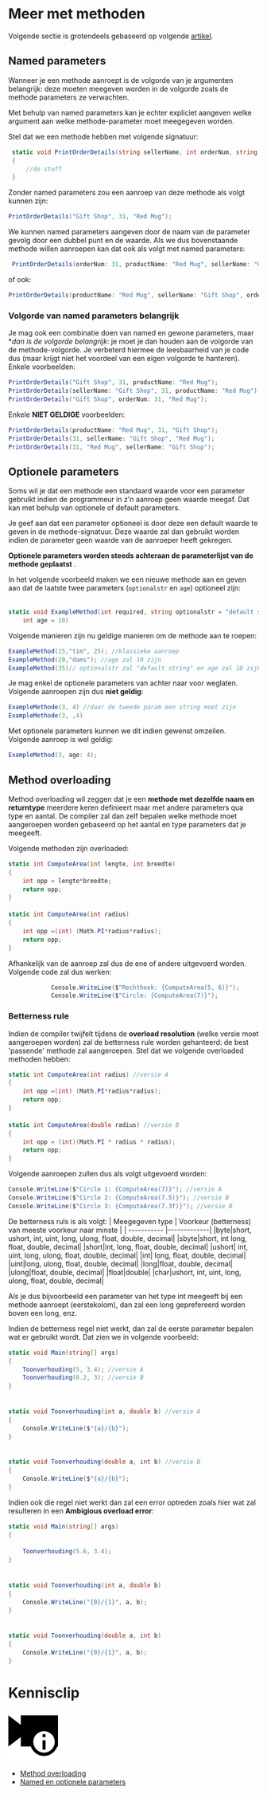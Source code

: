 # Meer met methoden
Volgende sectie is grotendeels gebaseerd op volgende [artikel](https://docs.microsoft.com/en-us/dotnet/csharp/programming-guide/classes-and-structs/named-and-optional-arguments).

## Named parameters
Wanneer je een methode aanroept is de volgorde van je argumenten belangrijk: deze moeten meegeven worden in de volgorde zoals de methode parameters ze verwachten.

Met behulp van named parameters kan je echter expliciet aangeven welke argument aan welke methode-parameter moet meegegeven worden. 

Stel dat we een methode hebben met volgende signatuur:
```csharp
 static void PrintOrderDetails(string sellerName, int orderNum, string productName)
 {
     //do stuff
 }
```

Zonder named parameters zou een aanroep van deze methode als volgt kunnen zijn:
```csharp
PrintOrderDetails("Gift Shop", 31, "Red Mug");
```

We kunnen named parameters aangeven door de naam van de parameter gevolg door een dubbel punt en de waarde. Als we dus bovenstaande methode willen aanroepen kan dat ook als volgt met named parameters:

```csharp
 PrintOrderDetails(orderNum: 31, productName: "Red Mug", sellerName: "Gift Shop");
 ```
 of ook:

 ```csharp
 PrintOrderDetails(productName: "Red Mug", sellerName: "Gift Shop", orderNum: 31);
 ```

### Volgorde van named parameters belangrijk
Je mag ook een combinatie doen van named en gewone parameters, maar **dan is de volgorde belangrijk*: je moet je dan houden aan de volgorde van de methode-volgorde. Je verbeterd hiermee de leesbaarheid van je code dus (maar krijgt niet het voordeel van een eigen volgorde te hanteren).
Enkele voorbeelden:
```csharp
PrintOrderDetails("Gift Shop", 31, productName: "Red Mug");
PrintOrderDetails(sellerName: "Gift Shop", 31, productName: "Red Mug");    // C# 7.2 onwards
PrintOrderDetails("Gift Shop", orderNum: 31, "Red Mug");    
```

Enkele **NIET GELDIGE** voorbeelden:
```csharp
PrintOrderDetails(productName: "Red Mug", 31, "Gift Shop");
PrintOrderDetails(31, sellerName: "Gift Shop", "Red Mug");
PrintOrderDetails(31, "Red Mug", sellerName: "Gift Shop");
```

## Optionele parameters
Soms wil je dat een methode een standaard waarde voor een parameter gebruikt indien de programmeur in z'n aanroep geen waarde meegaf. Dat kan met behulp van optionele of default parameters.

Je geef aan dat een parameter optioneel is door deze een default waarde te geven in de methode-signatuur. Deze waarde zal dan gebruikt worden indien de parameter geen waarde van de aanroeper heeft gekregen.

**Optionele parameters worden steeds achteraan de parameterlijst van de methode geplaatst** .

In het volgende voorbeeld maken we een nieuwe methode aan en geven aan dat de laatste twee parameters (``optionalstr`` en ``age``) optioneel zijn:
```csharp

static void ExampleMethod(int required, string optionalstr = "default string",
    int age = 10)
```

Volgende manieren zijn nu geldige manieren om de methode aan te roepen:
```csharp
ExampleMethod(15,"tim", 25); //klassieke aanroep
ExampleMethod(20,"dams"); //age zal 10 zijn
ExampleMethod(35)// optionalstr zal "default string" en age zal 10 zijn
```

Je mag enkel de optionele parameters van achter naar voor weglaten. Volgende aanroepen zijn dus **niet geldig**:
```csharp
ExampleMethode(3, 4) //daar de tweede param een string moet zijn
ExampleMethode(3, ,4)
```

Met optionele parameters kunnen we dit indien gewenst omzeilen. Volgende aanroep is wel geldig:
```csharp
ExampleMethod(3, age: 4);
```

## Method overloading

Method overloading wil zeggen dat je een **methode met dezelfde naam en returntype** meerdere keren definieert maar met andere parameters qua type en aantal. De compiler zal dan zelf bepalen welke methode moet aangeroepen worden gebaseerd op het aantal en type parameters dat je meegeeft.

Volgende methoden zijn overloaded:
```csharp
static int ComputeArea(int lengte, int breedte)
{
    int opp = lengte*breedte;
    return opp;
}

static int ComputeArea(int radius)
{
    int opp =(int) (Math.PI*radius*radius);
    return opp;
}
```

Afhankelijk van de aanroep zal dus de ene of andere uitgevoerd worden. Volgende code zal dus werken:
```csharp
            Console.WriteLine($"Rechthoek: {ComputeArea(5, 6)}");
            Console.WriteLine($"Circle: {ComputeArea(7)}");
```

### Betterness rule
Indien de compiler twijfelt tijdens de **overload resolution** (welke versie moet aangeroepen worden) zal de betterness rule worden gehanteerd: de best 'passende' methode zal aangeroepen.
Stel dat we volgende overloaded methoden hebben:

```csharp
static int ComputeArea(int radius) //versie A
{
    int opp =(int) (Math.PI*radius*radius);
    return opp;
}

static int ComputeArea(double radius) //versie B
{
    int opp = (int)(Math.PI * radius * radius);
    return opp;
}
```

Volgende aanroepen zullen dus als volgt uitgevoerd worden:
```csharp
Console.WriteLine($"Circle 1: {ComputeArea(7)}"); //versie A
Console.WriteLine($"Circle 2: {ComputeArea(7.5)}"); //versie B
Console.WriteLine($"Circle 3: {ComputeArea(7.3f)}"); //versie B
```

De betterness ruls is als volgt:
| Meegegeven type        | Voorkeur (betterness) van meeste voorkeur naar minste  |
| ----------- |-------------| 
|byte|short, ushort, int, uint, long, ulong, float, double, decimal|
|sbyte|short, int long, float, double, decimal|
|short|int, long, float, double, decimal|
|ushort| int, uint, long, ulong, float, double, decimal|
|int| long, float, double, decimal|
|uint|long, ulong, float, double, decimal|
|long|float, double, decimal|
|ulong|float, double, decimal|
|float|double|
|char|ushort, int, uint, long, ulong, float, double, decimal|

Als je dus bijvoorbeeld een parameter van het type int meegeeft bij een methode aanroept (eerstekolom), dan zal een long geprefereerd worden boven een long, enz.

Indien de betterness regel niet werkt, dan zal de eerste parameter bepalen wat er gebruikt wordt. Dat zien we in volgende voorbeeld:

```csharp
static void Main(string[] args)
{
    Toonverhouding(5, 3.4); //versie A
    Toonverhouding(6.2, 3); //versie B
}


static void Toonverhouding(int a, double b) //versie A
{
    Console.WriteLine($"{a}/{b}");
}


static void Toonverhouding(double a, int b) //versie B
{
    Console.WriteLine($"{a}/{b}");
}
```

Indien ook die regel niet werkt dan zal een error optreden zoals hier wat zal resulteren in een **Ambigious overload error**:
```csharp
static void Main(string[] args)
{
    
    Toonverhouding(5.6, 3.4);  
}


static void Toonverhouding(int a, double b)
{
    Console.WriteLine("{0}/{1}", a, b);
}


static void Toonverhouding(double a, int b)
{
    Console.WriteLine("{0}/{1}", a, b);
}

```

# Kennisclip
![](../assets/infoclip.png)
* [Method overloading](https://ap.cloud.panopto.eu/Panopto/Pages/Viewer.aspx?id=d43a3aa5-2481-4e8a-aef0-a9a700cb2821)
* [Named en optionele parameters](https://ap.cloud.panopto.eu/Panopto/Pages/Viewer.aspx?id=e8df8cd1-e83a-4632-b69f-a9a700cd9bc9)
